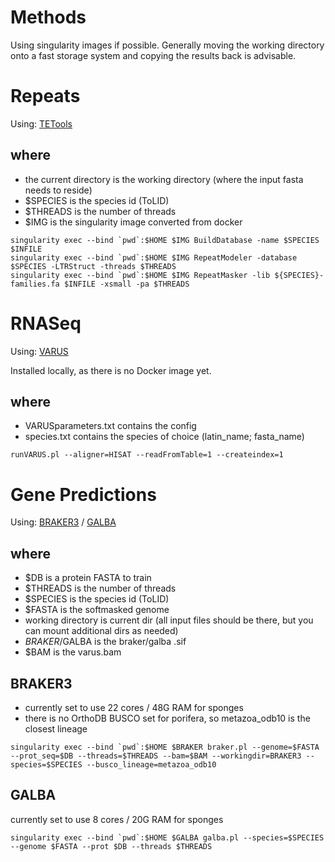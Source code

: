 # Methods
Using singularity images if possible.
Generally moving the working directory onto a fast storage system and copying the results back is advisable.

# Repeats
Using: [TETools](https://github.com/Dfam-consortium/TETools)

## where
* the current directory is the working directory (where the input fasta needs to reside)
* $SPECIES is the species id (ToLID)
* $THREADS is the number of threads
* $IMG is the singularity image converted from docker

```
singularity exec --bind `pwd`:$HOME $IMG BuildDatabase -name $SPECIES $INFILE
singularity exec --bind `pwd`:$HOME $IMG RepeatModeler -database $SPECIES -LTRStruct -threads $THREADS
singularity exec --bind `pwd`:$HOME $IMG RepeatMasker -lib ${SPECIES}-families.fa $INFILE -xsmall -pa $THREADS
```

# RNASeq
Using: [VARUS](https://github.com/Gaius-Augustus/VARUS)

Installed locally, as there is no Docker image yet.

## where
* VARUSparameters.txt contains the config
* species.txt contains the species of choice (latin_name; fasta_name)

`runVARUS.pl --aligner=HISAT --readFromTable=1 --createindex=1`

# Gene Predictions
Using: [BRAKER3](https://hub.docker.com/r/teambraker/braker3) / [GALBA](https://github.com/Gaius-Augustus/GALBA)

## where
* $DB is a protein FASTA to train
* $THREADS is the number of threads
* $SPECIES is the species id (ToLID)
* $FASTA is the softmasked genome
* working directory is current dir (all input files should be there, but you can mount additional dirs as needed)
* $BRAKER/$GALBA is the braker/galba .sif
* $BAM is the varus.bam

## BRAKER3
* currently set to use 22 cores / 48G RAM for sponges
* there is no OrthoDB BUSCO set for porifera, so metazoa_odb10 is the closest lineage
```
singularity exec --bind `pwd`:$HOME $BRAKER braker.pl --genome=$FASTA --prot_seq=$DB --threads=$THREADS --bam=$BAM --workingdir=BRAKER3 --species=$SPECIES --busco_lineage=metazoa_odb10
```
## GALBA
currently set to use 8 cores / 20G RAM for sponges
```
singularity exec --bind `pwd`:$HOME $GALBA galba.pl --species=$SPECIES --genome $FASTA --prot $DB --threads $THREADS
```
